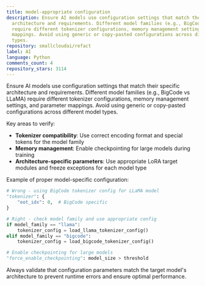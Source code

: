 ```yaml
---
title: model-appropriate configuration
description: Ensure AI models use configuration settings that match their specific
  architecture and requirements. Different model families (e.g., BigCode vs LLaMA)
  require different tokenizer configurations, memory management settings, and parameter
  mappings. Avoid using generic or copy-pasted configurations across different model
  types.
repository: smallcloudai/refact
label: AI
language: Python
comments_count: 4
repository_stars: 3114
---
```


Ensure AI models use configuration settings that match their specific architecture and requirements. Different model families (e.g., BigCode vs LLaMA) require different tokenizer configurations, memory management settings, and parameter mappings. Avoid using generic or copy-pasted configurations across different model types.

Key areas to verify:
- **Tokenizer compatibility**: Use correct encoding format and special tokens for the model family
- **Memory management**: Enable checkpointing for large models during training
- **Architecture-specific parameters**: Use appropriate LoRA target modules and freeze exceptions for each model type

Example of proper model-specific configuration:
```python
# Wrong - using BigCode tokenizer config for LLaMA model
"tokenizer": {
    "eot_idx": 0,  # BigCode specific
}

# Right - check model family and use appropriate config
if model_family == "llama":
    tokenizer_config = load_llama_tokenizer_config()
elif model_family == "bigcode":
    tokenizer_config = load_bigcode_tokenizer_config()

# Enable checkpointing for large models
"force_enable_checkpointing": model_size > threshold
```

Always validate that configuration parameters match the target model's architecture to prevent runtime errors and ensure optimal performance.